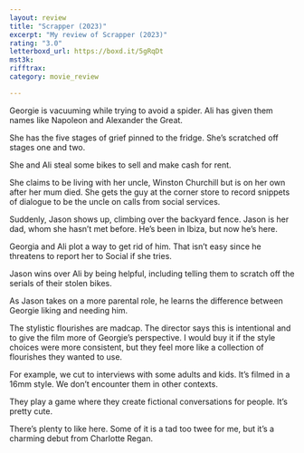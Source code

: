 ```yaml
---
layout: review
title: "Scrapper (2023)"
excerpt: "My review of Scrapper (2023)"
rating: "3.0"
letterboxd_url: https://boxd.it/5gRqDt
mst3k: 
rifftrax: 
category: movie_review

---
```


Georgie is vacuuming while trying to avoid a spider. Ali has given them names like Napoleon and Alexander the Great.

She has the five stages of grief pinned to the fridge. She’s scratched off stages one and two.

She and Ali steal some bikes to sell and make cash for rent.

She claims to be living with her uncle, Winston Churchill but is on her own after her mum died. She gets the guy at the corner store to record snippets of dialogue to be the uncle on calls from social services.

Suddenly, Jason shows up, climbing over the backyard fence. Jason is her dad, whom she hasn’t met before. He’s been in Ibiza, but now he’s here.

Georgia and Ali plot a way to get rid of him. That isn’t easy since he threatens to report her to Social if she tries.

Jason wins over Ali by being helpful, including telling them to scratch off the serials of their stolen bikes.

As Jason takes on a more parental role, he learns the difference between Georgie liking and needing him.

The stylistic flourishes are madcap. The director says this is intentional and to give the film more of Georgie’s perspective. I would buy it if the style choices were more consistent, but they feel more like a collection of flourishes they wanted to use.

For example, we cut to interviews with some adults and kids. It’s filmed in a 16mm style. We don’t encounter them in other contexts.

They play a game where they create fictional conversations for people. It’s pretty cute.

There’s plenty to like here. Some of it is a tad too twee for me, but it’s a charming debut from Charlotte Regan.